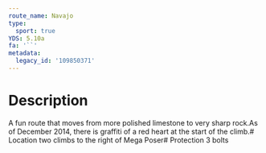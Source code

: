 ```yaml
---
route_name: Navajo
type:
  sport: true
YDS: 5.10a
fa: '``'
metadata:
  legacy_id: '109850371'
---
```

# Description
A fun route that moves from more polished limestone to very sharp rock.As of December 2014, there is graffiti of a red heart at the start of the climb.# Location
two climbs to the right of Mega Poser# Protection
3 bolts